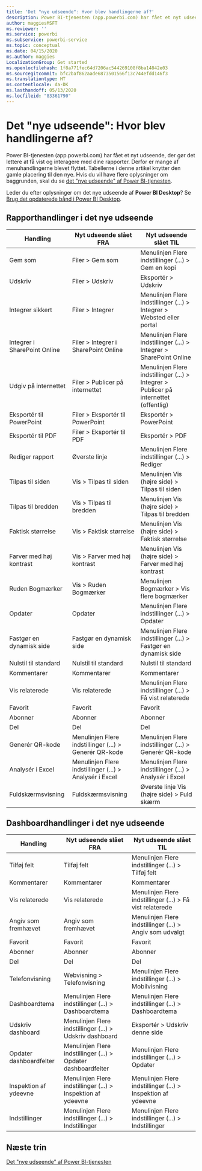 ```yaml
---
title: 'Det "nye udseende": Hvor blev handlingerne af?'
description: Power BI-tjenesten (app.powerbi.com) har fået et nyt udseende, og mange handlinger er blevet flyttet. Denne artikel indeholder tabeller, der knytter de gamle placeringer til den nye.
author: maggiesMSFT
ms.reviewer: ''
ms.service: powerbi
ms.subservice: powerbi-service
ms.topic: conceptual
ms.date: 04/15/2020
ms.author: maggies
LocalizationGroup: Get started
ms.openlocfilehash: 1f8a771fec64d7206ac544269108f8ba14842e03
ms.sourcegitcommit: bfc2baf862aade6873501566f13c744efdd146f3
ms.translationtype: HT
ms.contentlocale: da-DK
ms.lasthandoff: 05/13/2020
ms.locfileid: "83361790"
---
```

# <a name="the-new-look-where-did-the-actions-go"></a>Det "nye udseende": Hvor blev handlingerne af?

Power BI-tjenesten (app.powerbi.com) har fået et nyt udseende, der gør det lettere at få vist og interagere med dine rapporter. Derfor er mange af menuhandlingerne blevet flyttet. Tabellerne i denne artikel knytter den gamle placering til den nye. Hvis du vil have flere oplysninger om baggrunden, skal du se [det "nye udseende" af Power BI-tjenesten](service-new-look.md).

Leder du efter oplysninger om det nye udseende af **Power BI Desktop**? Se [Brug det opdaterede bånd i Power BI Desktop](../create-reports/desktop-ribbon.md).

## <a name="report-actions-in-the-new-look"></a>Rapporthandlinger i det nye udseende

|Handling  |Nyt udseende slået FRA  |Nyt udseende slået TIL  |
|---------|---------|---------|
| Gem som | Filer > Gem som  | Menulinjen Flere indstillinger (...) > Gem en kopi |
| Udskriv | Filer > Udskriv | Eksportér > Udskriv |
| Integrer sikkert | Filer > Integrer | Menulinjen Flere indstillinger (...) > Integrer > Websted eller portal |
| Integrer i SharePoint Online | Filer > Integrer i SharePoint Online | Menulinjen Flere indstillinger (...) > Integrer > SharePoint Online |
| Udgiv på internettet | Filer > Publicer på internettet | Menulinjen Flere indstillinger (...) > Integrer > Publicer på internettet (offentlig) |
| Eksportér til PowerPoint | Filer > Eksportér til PowerPoint | Eksportér > PowerPoint |
| Eksportér til PDF | Filer > Eksportér til PDF | Eksportér > PDF |
|Rediger rapport  | Øverste linje   | Menulinjen Flere indstillinger (...) > Rediger |
| Tilpas til siden | Vis > Tilpas til siden | Menulinjen Vis (højre side) > Tilpas til siden |
| Tilpas til bredden | Vis > Tilpas til bredden | Menulinjen Vis (højre side) > Tilpas til bredden |
| Faktisk størrelse | Vis > Faktisk størrelse | Menulinjen Vis (højre side) > Faktisk størrelse |
| Farver med høj kontrast | Vis > Farver med høj kontrast | Menulinjen Vis (højre side) > Farver med høj kontrast |
| Ruden Bogmærker | Vis > Ruden Bogmærker |  Menulinjen Bogmærker > Vis flere bogmærker |
| Opdater | Opdater | Menulinjen Flere indstillinger (...) > Opdater |
| Fastgør en dynamisk side | Fastgør en dynamisk side | Menulinjen Flere indstillinger (...) > Fastgør en dynamisk side |
| Nulstil til standard | Nulstil til standard | Nulstil til standard |
| Kommentarer | Kommentarer | Kommentarer |
| Vis relaterede | Vis relaterede | Menulinjen Flere indstillinger (...) > Få vist relaterede |
| Favorit | Favorit | Favorit |
| Abonner | Abonner |Abonner |
| Del | Del | Del |
| Generér QR-kode | Menulinjen Flere indstillinger (...) > Generér QR-kode | Menulinjen Flere indstillinger (...) > Generér QR-kode |
| Analysér i Excel | Menulinjen Flere indstillinger (...) > Analysér i Excel | Menulinjen Flere indstillinger (...) > Analysér i Excel |
| Fuldskærmsvisning | Fuldskærmsvisning | Øverste linje Vis (højre side) > Fuld skærm |

## <a name="dashboard-actions-in-the-new-look"></a>Dashboardhandlinger i det nye udseende

|Handling  |Nyt udseende slået FRA  |Nyt udseende slået TIL  |
|---------|---------|---------|
| Tilføj felt | Tilføj felt | Menulinjen Flere indstillinger (...) > Tilføj felt |
| Kommentarer | Kommentarer | Kommentarer |
| Vis relaterede | Vis relaterede | Menulinjen Flere indstillinger (...) > Få vist relaterede |
| Angiv som fremhævet | Angiv som fremhævet| Menulinjen Flere indstillinger (...) > Angiv som udvalgt|
| Favorit | Favorit | Favorit |
| Abonner | Abonner |Abonner |
| Del | Del | Del |
| Telefonvisning | Webvisning > Telefonvisning | Menulinjen Flere indstillinger (...) > Mobilvisning |
| Dashboardtema | Menulinjen Flere indstillinger (...) > Dashboardtema | Menulinjen Flere indstillinger (...) > Dashboardtema |
| Udskriv dashboard | Menulinjen Flere indstillinger (...) > Udskriv dashboard | Eksportér > Udskriv denne side |
| Opdater dashboardfelter | Menulinjen Flere indstillinger (...) > Opdater dashboardfelter | Menulinjen Flere indstillinger (...) > Opdater |
| Inspektion af ydeevne | Menulinjen Flere indstillinger (...) > Inspektion af ydeevne | Menulinjen Flere indstillinger (...) > Inspektion af ydeevne |
| Indstillinger | Menulinjen Flere indstillinger (...) > Indstillinger | Menulinjen Flere indstillinger (...) > Indstillinger |

## <a name="next-steps"></a>Næste trin

[Det "nye udseende" af Power BI-tjenesten](service-new-look.md)
